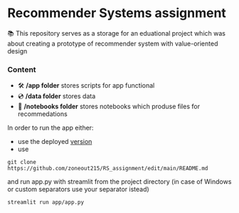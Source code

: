 # Recommender Systems assignment
📚 This repository serves as a storage for an eduational project which was about creating a prototype of recommender system with value-oriented design

### Content
* 🛠️ **/app folder** stores scripts for app functional  
* 💿 **/data folder** stores data  
* 📝 **/notebooks folder** stores notebooks which produse files for recommedations  

In order to run the app either: 
- use the deployed [version]([label]([http://example.com](https://share.streamlit.io/-/auth/app?redirect_uri=https%3A%2F%2Fzoneout215-rs-assignment-appapp-dr2x9o.streamlit.app%2F))) 
- use
```
git clone https://github.com/zoneout215/RS_assignment/edit/main/README.md
``` 
and run app.py with streamlit from the project directory (in case of Windows or custom separators use your separator istead)
```
streamlit run app/app.py
```


